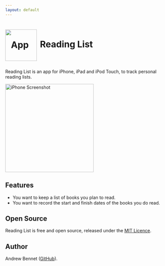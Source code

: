```yaml
---
layout: default
---
```

<h1 style="line-height: 95px; margin-bottom: 30px;">
  <img src="https://raw.githubusercontent.com/AndrewBennet/readinglist/master/media/AppIcon_Curved.png"
  alt="App icon" style="width: 100px; float: left; padding-right: 10px;" />
  Reading List
</h1>

Reading List is an app for iPhone, iPad and iPod Touch, to track personal reading lists.

<img src="https://raw.githubusercontent.com/AndrewBennet/readinglist/master/media/iPhone7-ToReadList_framed.png"
  alt="iPhone Screenshot" style="width: 280px;" />

## Features

* You want to keep a list of books you plan to read.
* You want to record the start and finish dates of the books you do read.

## Open Source

Reading List is free and open source, released under the [MIT Licence](https://github.com/AndrewBennet/readinglist/blob/master/LICENSE).

## Author

Andrew Bennet ([GitHub](https://github.com/AndrewBennet)).
